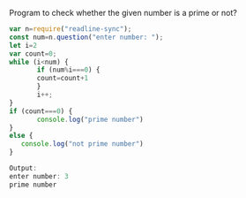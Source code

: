 Program to check whether the given number is a prime or not?
```javascript
var n=require("readline-sync");
const num=n.question("enter number: ");
let i=2
var count=0;
while (i<num) {
       if (num%i===0) {
       count=count+1
       }
       i++;
}
if (count===0) {
       console.log("prime number")
}
else {
   console.log("not prime number")
}

Output:
enter number: 3
prime number

```